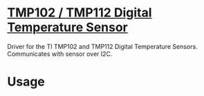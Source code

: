 [TMP102 / TMP112 Digital Temperature Sensor](http://www.ti.com.cn/cn/lit/ds/symlink/tmp102.pdf)
==============
Driver for the TI TMP102 and TMP112 Digital Temperature Sensors. Communicates with sensor over I2C.


Usage
===================================
```
